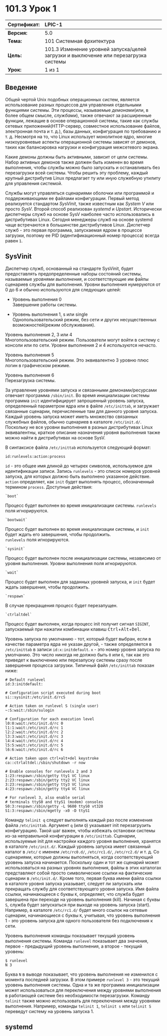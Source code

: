# 101.3 Урок 1

| **Сертификат:** | LPIC-1                                      |
|:----------------|:--------------------------------------------|
| **Версия:**       | 5.0                                         |
| **Тема:**         | 101 Системная фрхитектура                   |                           
| **Цель:**         | 101.3 Изменение уровней запуска/целей загрузки и выключение или перезагрузка системы |
| **Урок:**         | 1 из 1                                      |


## Введение

Общей чертой Unix подобных операционных систем, является использование разных процессов для управления отдельными функциями системы. Эти процессы, называемые *демонами*(или, в более общем смысле, *службами*), также отвечают за расширенные функции, лежащие в основе операционной системы, такие как службы сетевых приложений(HTTP-сервер, совместное использование файлов, электронная почта и т. д.), базы данных, конфигурация по требованию и т. д. Несмотря на то, что Linux использует монолитное ядро, многие низкоуровневые аспекты операционной системы зависят от демонов, таких как балансировка нагрузки и конфигурация межсетевого экрана. 

Какие демоны должны быть активными, зависит от цели системы. Набор активных демонов также должен быть изменен во время выполнения, чтобы службы можно было запускать и останавливать без перезагрузки всей системы. Чтобы решить эту проблему, каждый крупный дистрибутив Linux предлагает ту или иную служебную утилиту для управления системой. 

Службы могут управляться сценариями оболочки или программой и поддерживающими ее файлами конфигурации. Первый метод реализуется стандартом *SysVinit*, также известным как *System V* или просто *SysV*. Второй способ реализован *systemd* и *Upstart*. Исторически диспетчеры служб на основе SysV наиболее часто использовались в дистрибутивах Linux. Сегодня менеджеры служб на основе systemd чаще встречаются в большинстве дистрибутивов Linux. Диспетчер служб - это первая программа, запускаемая ядром в процессе загрузки, поэтому ее PID (идентификационный номер процесса) всегда равен `1`.


## SysVinit

Диспетчер служб, основанный на стандарте SysVinit, будет предоставлять предопределенные наборы состояний системы, называемые *уровнями выполнения*, и соответствующие им файлы сценариев службы для выполнения. Уровни выполнения нумеруются от 0 до 6 и обычно используются для следующих целей:

* Уровень выполнения 0  
    Завершение работы системы. 
    
* Уровень выполнения 1, s или single  
    Однопользовательский режим, без сети и других несущественных возможностей(режим обслуживания). 

Уровень выполнения 2, 3 или 4  
    Многопользовательский режим. Пользователи могут войти в систему с консоли или по сети. Уровни выполнения 2 и 4 используются нечасто. 
    
Уровень выполнения 5  
    Многопользовательский режим. Это эквивалентно 3 уровню плюс логин в графическом режиме. 

Уровень выполнения 6  
    Перезагрузка системы. 
    
За управление уровнями запуска и связанными демонами/ресурсами отвечает программа `/sbin/init`. Во время инициализации системы программа `init` идентифицирует запрошенный уровень запуска, определенный параметром ядра или в файле `/etc/inittab`, и загружает связанные сценарии, перечисленные там для данного уровня запуска. Каждый уровень запуска может иметь множество связанных служебных файлов, обычно сценариев в каталоге `/etc/init.d/`. Поскольку не все уровни выполнения в разных дистрибутивах Linux эквивалентны, краткое описание назначения уровня выполнения также можно найти в дистрибутивах на основе SysV. 
    
В синтаксисе файла `/etc/inittab` используется следующий формат:
```console
id:runlevels:action:process
```

`id` - это общее имя длиной до четырех символов, используемое для идентификации записи. Запись `runlevels` - это список номеров уровней запуска, для которых должно быть выполнено указанное действие. `action` определяет, как `init` будет выполнять процесс, обозначенный термином `process`. Доступные действия: 

    `boot`  
Процесс будет выполнен во время инициализации системы. `runlevels` поля игнорируются. 

    `bootwait`  
Процесс будет выполнен во время инициализации системы, и `init` будет ждать его завершения, чтобы продолжить.  
`runlevels` поля игнорируются. 

    `sysinit`  
Процесс будет выполнен после инициализации системы, независимо от уровня выполнения. Уровни выполнения поля игнорируются. 

    `wait`  
Процесс будет выполнен для заданных уровней запуска, и `init` будет ждать завершения, чтобы продолжить. 

    `respawn`  
В случае прекращения процесс будет перезапущен. 

    `ctrlaltdel`  
Процесс будет выполнен, когда процесс init получит сигнал `SIGINT`, запускаемый при нажатии комбинации клавиш <kbd>Ctrl</kbd>+<kbd>Alt</kbd>+<kbd>Del</kbd>. 

Уровень запуска по умолчанию - тот, который будет выбран, если в качестве параметра ядра не указан другой, - также определяется в `/etc/inittab` в записи `id:x:initdefault`. `x` - это номер уровня запуска по умолчанию. Это число никогда не должно быть `0` или `6`, так как это приведет к выключению или перезапуску системы сразу после завершения процесса загрузки. Типичный файл `/etc/inittab` показан ниже:
```console
# Default runlevel
id:3:initdefault:

# Configuration script executed during boot
si::sysinit:/etc/init.d/rcS

# Action taken on runlevel S (single user)
~:S:wait:/sbin/sulogin

# Configuration for each execution level
l0:0:wait:/etc/init.d/rc 0
l1:1:wait:/etc/init.d/rc 1
l2:2:wait:/etc/init.d/rc 2
l3:3:wait:/etc/init.d/rc 3
l4:4:wait:/etc/init.d/rc 4
l5:5:wait:/etc/init.d/rc 5
l6:6:wait:/etc/init.d/rc 6

# Action taken upon ctrl+alt+del keystroke
ca::ctrlaltdel:/sbin/shutdown -r now

# Enable consoles for runlevels 2 and 3
1:23:respawn:/sbin/getty tty1 VC linux
2:23:respawn:/sbin/getty tty2 VC linux
3:23:respawn:/sbin/getty tty3 VC linux
4:23:respawn:/sbin/getty tty4 VC linux

# For runlevel 3, also enable serial
# terminals ttyS0 and ttyS1 (modem) consoles
S0:3:respawn:/sbin/getty -L 9600 ttyS0 vt320
S1:3:respawn:/sbin/mgetty -x0 -D ttyS1
```
Команду `telinit q` следует выполнять каждый раз после изменения файла `/etc/inittab`. Аргумент `q` (или `Q`) указывает init перезагрузить конфигурацию. Такой шаг важен, чтобы избежать остановки системы из-за неправильной конфигурации в `/etc/inittab`. Сценарии, используемые init для настройки каждого уровня выполнения, хранятся в каталоге `/etc/init.d/`. Каждый уровень запуска имеет связанный каталог в `/etc/` с именем `/etc/rc0.d/`, `/etc/rc1.d/`, `/etc/rc2.d/` и т. д. Со сценариями, которые должны выполняться, когда соответствующий уровень запуска начинается. Поскольку один и тот же сценарий может использоваться на разных уровнях выполнения, файлы в этих каталогах представляют собой просто символические ссылки на фактические сценарии в `/etc/init.d/`. Кроме того, первая буква имени файла ссылки в каталоге уровня запуска указывает, следует ли запускать или прекращать службу для соответствующего уровня запуска. Имя файла ссылки, начинающееся с буквы `K`, определяет, что служба будет завершена при переходе на уровень выполнения (kill). Начиная с буквы `S`, служба будет запускаться при выходе на уровень запуска (start). Например, в каталоге `/etc/rc1.d/` будет много ссылок на сетевые сценарии, начинающиеся с буквы `K`, учитывая, что уровень выполнения 1 - это уровень запуска для одного пользователя без подключения к сети. 

Уровень выполнения команды показывает текущий уровень выполнения системы. Команда `runlevel` показывает два значения, первое - предыдущий уровень выполнения, а второе - текущий уровень:
```console
$ runlevel
N 3
```
Буква `N` в выводе показывает, что уровень выполнения не изменился с момента последней загрузки. В этом примере `runlevel 3` - это текущий уровень выполнения системы. Одна и та же программа инициализации может использоваться для переключения между уровнями выполнения в работающей системе без необходимости перезагрузки. Команду `telinit` также можно использовать для переключения между уровнями выполнения. Например, команды `telinit 1`, `telinit s` или `telinit S` переведут систему на уровень запуска 1.


## systemd

